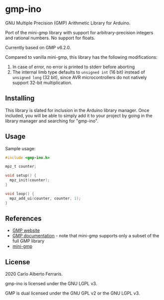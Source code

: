 # gmp-ino

GNU Multiple Precision (GMP) Arithmetic Library for Arduino.

Port of the mini-gmp library with support for arbitrary-precision integers and rational numbers. No support for floats.

Currently based on GMP v6.2.0.

Compared to vanilla mini-gmp, this library has the following modifications:

1. In case of error, no error is printed to stderr before aborting
2. The internal limb type defaults to `unsigned int` (16 bit) instead of `unsigned long` (32 bit), since AVR microcontrollers do not natively support 32-bit multiplication.

## Installing

This library is slated for inclusion in the Arduino library manager. Once included, you will be able to simply add it to your project by going in the library manager and searching for "gmp-ino".

## Usage

Sample usage:

```c
#include <gmp-ino.h>

mpz_t counter;

void setup() {
  mpz_init(counter);
}

void loop() {
  mpz_add_ui(counter, counter, 1);
}
```

## References

- [GMP website](https://gmplib.org/)
- [GMP documentation](https://gmplib.org/manual/) - note that mini-gmp supports only a subset of the full GMP library
- [mini-gmp](https://gmplib.org/repo/gmp-6.2/file/tip/mini-gmp)

## License

2020 Carlo Alberto Ferraris.

gmp-ino is licensed under the GNU LGPL v3.

GMP is dual licensed under the GNU GPL v2 or the GNU LGPL v3.
